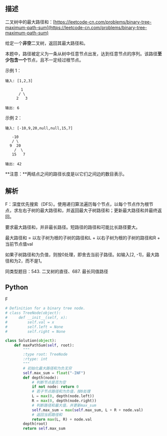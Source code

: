 ## 描述

二叉树中的最大路径和：[https://leetcode-cn.com/problems/binary-tree-maximum-path-sum](https://leetcode-cn.com/problems/binary-tree-maximum-path-sum)

给定一个**非空**二叉树，返回其最大路径和。

本题中，路径被定义为一条从树中任意节点出发，达到任意节点的序列。该路径**至少包含一个**节点，且不一定经过根节点。

示例 1：

```
输入: [1,2,3]

       1
      / \
     2   3

输出: 6
```

示例 2：

```
输入: [-10,9,20,null,null,15,7]

   -10
   / \
  9  20
    /  \
   15   7

输出: 42
```

**注意：**两结点之间的路径长度是以它们之间边的数目表示。

## 解析

F：深度优先搜索（DFS）。使用递归算法遍历每个节点，以每个节点作为根节点，求左右子树的最大路径和，并返回最大子树路径和；更新最大路径和并最终返回。

要求最大路径和，并非最长路径。短路径的路径和可能比长路径要大。

最大路径和 = 以左子树为根的子树的路径和L + 以右子树为根的子树的路径和R + 当前节点值val

如果子树路径和为负值，则按0处理，即舍去当前子路径。如输入[2, -1]，最大路径和为2，而不是1。

同类型题目：543. 二叉树的直径、687. 最长同值路径

## Python

F

```python
# Definition for a binary tree node.
# class TreeNode(object):
#     def __init__(self, x):
#         self.val = x
#         self.left = None
#         self.right = None

class Solution(object):
    def maxPathSum(self, root):
        """
        :type root: TreeNode
        :rtype: int
        """
        # 初始化最大路径和为负无穷
        self.max_sum = float("-INF")
        def depth(node):
            # 判断节点是否为空
            if not node: return 0
            # 若子节点路径和为负值，按0处理
            L = max(0, depth(node.left))
            R = max(0, depth(node.right))
            # 判断路径和最大值，并更新max_sum
            self.max_sum = max(self.max_sum, L + R + node.val)
            # 返回当前路径和
            return max(L, R) + node.val
        depth(root)
        return self.max_sum
```

